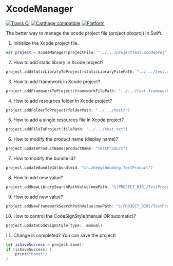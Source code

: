 # XcodeManager

[![Travis CI](https://travis-ci.org/ZhengShouDong/XcodeManager.svg?branch=master)](https://travis-ci.org/ZhengShouDong/XcodeManager) [![Carthage compatible](https://img.shields.io/badge/Carthage-compatible-4BC51D.svg?style=flat)](https://github.com/Carthage/Carthage) [![Platform](https://img.shields.io/badge/Platform-OSX-green.svg)](https://github.com/ZhengShouDong/XcodeManager)

The better way to manage the xcode project file (project.pbxproj) in Swift.

1. Initialize the Xcode project file.

```swift
var project = XcodeManager(projectFile: "../.../projectTest.xcodeproj", printLog: true)
```

2. How to add static library in Xcode project?

```swift
project.addStaticLibraryToProject(staticLibraryFilePath: "../.../test.a")
```

3. How to add framework in Xcode project?

```swift
project.addFrameworkToProject(frameworkFilePath: "../.../test.framework")
```

4. How to add resources folder in Xcode project?

```swift
project.addFolderToProject(folderPath: "../.../test/")
```

5. How to add a single resources file in Xcode project?

```swift
project.addFileToProject(filePath: "../.../test.txt")
```

6. How to modify the product name (display name)?

```swift
project.updateProductName(productName: "TestProduct")
```

7. How to modify the bundle id?

```swift
project.updateBundleId(bundleid: "cn.zhengshoudong.TestProduct")
```

8. How to add new <Library Search Paths> value?

```swift
project.addNewLibrarySearchPathValue(newPath: "$(PROJECT_DIR)/TestProduct/Folder")
```

9. How to add new <Framework Search Paths> value?

```swift
project.addNewFrameworkSearchPathValue(newPath: "$(PROJECT_DIR)/TestProduct/Folder")
```

10. How to control the CodeSignStyle(manual OR automatic)?

```swift
project.updateCodeSignStyle(type: .manual)
```

11. Change is completed? You can save the project!

```swift
let isSaveSuccess = project.save()
if (isSaveSuccess) {
	print("Done!")
}
```